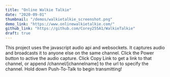 ```yaml
---
title: "Online Walkie Talkie"
date: "2020-09-01"
thumbnail: "/demos/walkietalkie_screenshot.png"
demo_link: "https://www.onlinewalkietalkie.com/"
github_link: "https://github.com/Corey255A1/WalkieTalkie"
draft: true
---
```

This project uses the javascript audio api and websockets. It captures audio and broadcasts it to anyone else on the same channel. Click the Power button to active the audio capture. Click Copy Link to get a link to that channel, or append /channel/[channelname] to the url to specify the channel. Hold down Push-To-Talk to begin transmitting!